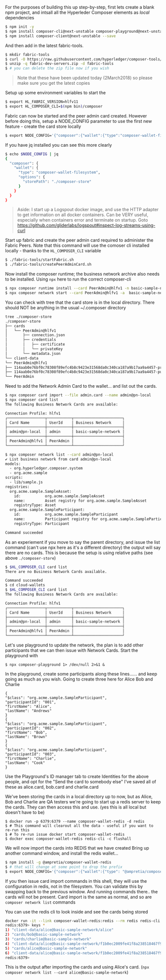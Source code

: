 

For the purposes of building this up step-by-step, first lets create a blank npm project, and intsall all the Hyperleder Composer elements as *local* dependencies

```bash
$ npm init -y
$ npm install composer-cli@next-unstable composer-playground@next-unstable composer-rest-server@next-unstable  --save-dev
$ npm install composer-client@next-unstable --save
```

And then add in the latest fabric-tools.

```bash
$ mkdir fabric-tools
$ curl -O https://raw.githubusercontent.com/hyperledger/composer-tools/master/packages/fabric-dev-servers/fabric-dev-servers.zip
$ unzip -q fabric-dev-servers.zip -d fabric-tools
$ # you can delete the zip file now if you wish
```
> Note that these have been updated today (2March2018) so please make sure you get the latest copies

Setup up some environment variables to start the 
```bash
$ export HL_FABRIC_VERSION=hlfv11
$ export HL_COMPOSER_CLI=$(npm bin)/composer
```

Fabric can now be started and the peer admin card created. However before doing this, setup a NODE_CONFIG
parameter to use the first new feature - create the card store locally

```bash
$ export NODE_CONFIG='{"composer":{"wallet":{"type":"composer-wallet-filesystem","options":{"storePath":"./composer-store"}}}}'
```

If you have jq installed you can see this more clearly
```bash
$ echo $NODE_CONFIG | jq
{
  "composer": {
    "wallet": {
      "type": "composer-wallet-filesystem",
      "options": {
        "storePath": "./composer-store"
      }
    }
  }
}
```

> Aside: I start up a Logspout docker image, and use the HTTP adapter to get information on all docker containers. Can be VERY useful, especially when containers error and terminate on startup. Goto https://github.com/gliderlabs/logspout#inspect-log-streams-using-curl

Start up fabric and create the peer admin card required to administer the Fabric Peers. Note that this command will use the comoser cli installed locally - thanks to the `HL_COMPOSER_CLI` variable

```bash 
$ ./fabric-tools/startFabric.sh
$ ./fabric-tools/createPeerAdminCard.sh 
```

Now install the composer runtime; the business network archive also needs to be installed.  Using `npx` here to run the correct composer-cli

```bash
$ npx composer runtime install --card PeerAdmin@hlfv1 -n basic-sample-network
$ npx composer network start --card PeerAdmin@hlfv1 -a  basic-sample-network.bna -A admin -S adminpw  --file admin.card
```

You can check with tree that the card store is in the local directory.
There should NOT be anything in the usual ~/.composer directory

```bash
tree ./composer-store
./composer-store
├── cards
│   └── PeerAdmin@hlfv1
│       ├── connection.json
│       ├── credentials
│       │   ├── certificate
│       │   └── privateKey
│       └── metadata.json
└── client-data
└── PeerAdmin@hlfv1
├── 114aab0e76bf0c78308f89efc4b8c9423e31568da0c340ca187a9b17aa9a4457-priv
├── 114aab0e76bf0c78308f89efc4b8c9423e31568da0c340ca187a9b17aa9a4457-pub
└── PeerAdmin
```


Need to add the Network Admin Card to the wallet... and list out the cards.

```bash
$ npx composer card import --file admin.card --name admin@pn-local
$ npx composer card list
The following Business Network Cards are available:

Connection Profile: hlfv1
┌─────────────────┬───────────┬──────────────────────┐
│ Card Name       │ UserId    │ Business Network     │
├─────────────────┼───────────┼──────────────────────┤
│ admin@pn-local  │ admin     │ basic-sample-network │
├─────────────────┼───────────┼──────────────────────┤
│ PeerAdmin@hlfv1 │ PeerAdmin │                      │
└─────────────────┴───────────┴──────────────────────┘

$ npx composer network list --card admin@pn-local                                           
✔ List business network from card admin@pn-local
models: 
  - org.hyperledger.composer.system
  - org.acme.sample
scripts: 
  - lib/sample.js
registries: 
  org.acme.sample.SampleAsset: 
    id:           org.acme.sample.SampleAsset
    name:         Asset registry for org.acme.sample.SampleAsset
    registryType: Asset
  org.acme.sample.SampleParticipant: 
    id:           org.acme.sample.SampleParticipant
    name:         Participant registry for org.acme.sample.SampleParticipant
    registryType: Participant

Command succeeded

```

As an experiement if you move to say the parent directory, and issue the list command (can't use npx here as it's a different directory) the output will say there are no cards. This is because the setup is using relative paths (see above `./composer-store`)
```bash
$ $HL_COMPOSER_CLI card list                                                                          
There are no Business Network Cards available.

Command succeeded
$ cd cloud-wallets
$ $HL_COMPOSER_CLI card list                                                              
The following Business Network Cards are available:

Connection Profile: hlfv1
┌─────────────────┬───────────┬──────────────────────┐
│ Card Name       │ UserId    │ Business Network     │
├─────────────────┼───────────┼──────────────────────┤
│ admin@pn-local  │ admin     │ basic-sample-network │
├─────────────────┼───────────┼──────────────────────┤
│ PeerAdmin@hlfv1 │ PeerAdmin │                      │
└─────────────────┴───────────┴──────────────────────┘
```

Let's use playground to update the network, the plan is to add other participants that we can then issue with Network Cards.  Start the playground with

```
$ npx composer-playground 1> /dev/null 2>&1 &
```

In the playground, create some participants along these lines...... and keep going as much as you wish.  Going to create three here for Alice Bob and Charlie
```
{
"$class": "org.acme.sample.SampleParticipant",
"participantId": "001",
"firstName": "Alice",
"lastName": "Andrews"
}
{
"$class": "org.acme.sample.SampleParticipant",
"participantId": "002",
"firstName": "Bob",
"lastName": "Brown"
}
{
"$class": "org.acme.sample.SampleParticipant",
"participantId": "003",
"firstName": "Charlie",
"lastName": "Cook"
}
```
Use the Playground's ID manager tab to create Identities for the above people, and opt for the "Send the card to somebody else"
I've saved all of these as alice.card, bob.card and charlie.card

We've been storing the cards in a local directory up to now, but as Alice, Bob and Charlie are QA testers we're going to 
start up a redis server to keep the cards. They can then access this and use.  (yes this is all local but doesn't have to be)

```
$ docker run -p 6379:6379 --name composer-wallet-redis -d redis
$ # This command will clearout all the data - useful if you want to re-run this
$ # To re-run issue docker start composer-wallet-redis
$ docker exec composer-wallet-redis redis-cli -c flushall
```

We will now import the cards into REDIS that we have created
Bring up another command window, and install the redis wallet...

```bash
$ npm install -g @ampretia/composer-wallet-redis
$ # that will change at some point to drop the prefix
$ export NODE_CONFIG='{"composer":{"wallet":{"type": "@ampretia/composer-wallet-redis","desc": "Local redis","options":{}}}}'
```

If you then issue card import commands in this shell, they will use the configuration in redis, not in the filesystem.
You can validate this by swapping back to the previous window. And running commands there.. the cards will not be present. Card import is the same as normal, and so are `composer network list` commands

You can use the redis cli to look inside and see the cards being stored
```bash
docker run -it --link composer-wallet-redis:redis --rm redis redis-cli -h redis -p 6379
redis:6379> keys *
1) "client-data/alice@basic-sample-network/alice"
2) "cards/bob@basic-sample-network"
3) "cards/charlie@basic-sample-network"
4) "client-data/alice@basic-sample-network/f1b0ec2009fe41f8a238518467f96228de895d02d137d15ef4a24461865688be-priv"
5) "cards/alice@basic-sample-network"
6) "client-data/alice@basic-sample-network/f1b0ec2009fe41f8a238518467f96228de895d02d137d15ef4a24461865688be-pub"
redis:6379> 
```

This is the output after importing the cards and using Alice's card. (`npx composer network list --card alice@basic-sample-network`)


